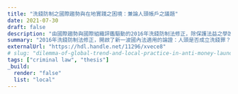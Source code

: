 ```yaml
---
title: "洗錢防制之國際趨勢與在地實踐之困境：兼論人頭帳戶之議題"
date: 2021-07-30
draft: false
description: "由國際趨勢與國際組織評鑑驅動的2016年洗錢防制法修正，除保護法益之學說爭鳴之外，也開啟了新一波國內法適用的論證：人頭是否成立洗錢罪，若是，應以正犯論處、或是幫助犯已充分評價其出借帳戶之行為？修法後，實務見解有所變遷，但如何論罪之不同主張尚各據山頭——於最高法院刑事大法庭108年度台上大字第3101號裁定後，似仍未一錘定音。而抓小放大、追訴人頭卻無法追溯首腦之司法現況，對防制洗錢幫助有限。立法論上宜增訂洗錢罪之過苛條款調和，並改以行政法規處理人頭帳戶之行為；另，亦應將司法互助之範圍往前（如取證）、往後（如引渡）、往外（如增加互助條約締結國）拓展，補齊偵防跨國犯罪的缺角，方為治本之道。"
summary: "2016年洗錢防制法修正，開啟了新一波國內法適用的論證：人頭是否成立洗錢罪？修法後，實務見解有所變遷，但如何論罪之不同主張尚各據山頭——於最高法院刑事大法庭108年度台上大字第3101號裁定後，似仍未一錘定音。"
externalUrl: "https://hdl.handle.net/11296/xvece8"
# slug: "dilemma-of-global-trend-and-local-practice-in-anti-money-laundering"
tags: ["criminal law", "thesis"]
_build:
  render: "false"
  list: "local"
---
```


